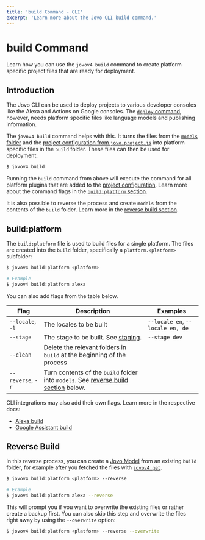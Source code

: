```yaml
---
title: 'build Command - CLI'
excerpt: 'Learn more about the Jovo CLI build command.'
---
```


# build Command

Learn how you can use the `jovov4 build` command to create platform specific project files that are ready for deployment.

## Introduction

The Jovo CLI can be used to deploy projects to various developer consoles like the Alexa and Actions on Google consoles. The [`deploy` command](./deploy-command.md), however, needs platform specific files like language models and publishing information.

The `jovov4 build` command helps with this. It turns the files from the [`models` folder](https://v4.jovo.tech/docs/models) and the [project configuration from `jovo.project.js`](./project-config.md) into platform specific files in the `build` folder. These files can then be used for deployment.

```sh
$ jovov4 build
```

Running the `build` command from above will execute the command for all platform plugins that are added to the [project configuration](./project-config.md). Learn more about the command flags in the [`build:platform` section](#build:platform).

It is also possible to reverse the process and create `models` from the contents of the `build` folder. Learn more in the [reverse build section](#reverse-build).


## build:platform

The `build:platform` file is used to build files for a single platform. The files are created into the `build` folder, specifically a `platform.<platform>` subfolder:

```sh
$ jovov4 build:platform <platform>

# Example
$ jovov4 build:platform alexa
```

You can also add flags from the table below.

| Flag | Description | Examples |
|---|---|---|
| `--locale`, `-l` | The locales to be built | `--locale en`, `--locale en, de`  |
| `--stage` | The stage to be built. See [staging](./project-config.md#staging). | `--stage dev`  |
| `--clean` | Delete the relevant folders in `build` at the beginning of the process | |
| `--reverse`, `-r` | Turn contents of the `build` folder into `models`. See [reverse build section](#reverse-build) below. | |

CLI integrations may also add their own flags. Learn more in the respective docs:

- [Alexa build](https://v4.jovo.tech/marketplace/platform-alexa/project-config#build-command)
- [Google Assistant build](https://v4.jovo.tech/marketplace/platform-googleassistant/project-config#build-command)


## Reverse Build

In this reverse process, you can create a [Jovo Model](https://v4.jovo.tech/docs/models) from an existing `build` folder, for example after you fetched the files with [`jovov4 get`](https://v4.jovo.tech/docs/get-command).

```sh
$ jovov4 build:platform <platform> --reverse

# Example
$ jovov4 build:platform alexa --reverse
```

This will prompt you if you want to overwrite the existing files or rather create a backup first. You can also skip this step and overwrite the files right away by using the `--overwrite` option:

```sh
$ jovov4 build:platform <platform> --reverse --overwrite
```